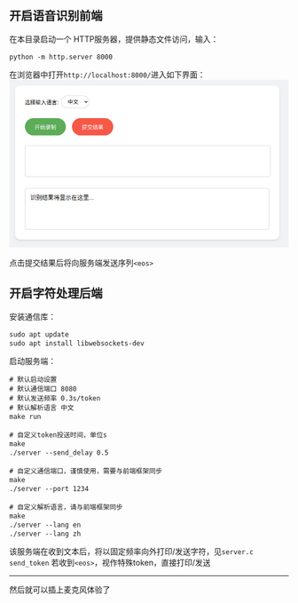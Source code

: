 ## 开启语音识别前端

在本目录启动一个 HTTP服务器，提供静态文件访问，输入：
```shell
python -m http.server 8000
```

在浏览器中打开`http://localhost:8000/`进入如下界面：
![](figs/1.jpg)

点击提交结果后将向服务端发送序列`<eos>`

## 开启字符处理后端

安装通信库：
```shell
sudo apt update
sudo apt install libwebsockets-dev
```

启动服务端：
```shell
# 默认启动设置
# 默认通信端口 8080
# 默认发送频率 0.3s/token
# 默认解析语言 中文
make run

# 自定义token投送时间，单位s
make
./server --send_delay 0.5

# 自定义通信端口，谨慎使用，需要与前端框架同步
make
./server --port 1234

# 自定义解析语言，请与前端框架同步
make
./server --lang en
./server --lang zh 
```
该服务端在收到文本后，将以固定频率向外打印/发送字符，见`server.c send_token`
若收到`<eos>`，视作特殊token，直接打印/发送

---

然后就可以插上麦克风体验了
